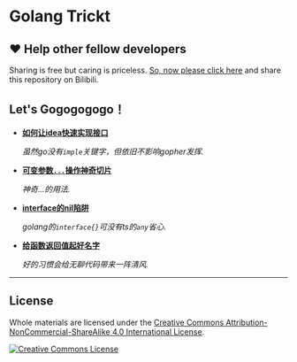 # Golang Trickt


## ❤️ Help other fellow developers

Sharing is free but caring is priceless. [So, now please click here](https://www.bilibili.com/video/BV19e4y1A7DD/) and share this repository on Bilibili.

## Let's Gogogogogo！

* **[如何让idea快速实现接口](https://www.bilibili.com/video/BV19e4y1A7DD/)**

  _虽然go没有`imple`关键字，但依旧不影响gopher发挥._


* **[可变参数`...`操作神奇切片](https://www.bilibili.com/video/BV1CA41167dM/)**

    _神奇...的用法._

* **[interface的nil陷阱]()**

    _golang的`interface{}`可没有ts的`any`省心._

* **[给函数返回值起好名字]()**

    _好的习惯会给无聊代码带来一阵清风._


---

## License
Whole materials are licensed under the <a rel="license" href="https://creativecommons.org/licenses/by-nc-sa/4.0/">Creative Commons Attribution-NonCommercial-ShareAlike 4.0 International License</a>.<br/>

<a rel="license" href="https://creativecommons.org/licenses/by-nc-sa/4.0/"><img alt="Creative Commons License" style="border-width:0" src="https://i.creativecommons.org/l/by-nc-sa/4.0/88x31.png"/></a>


